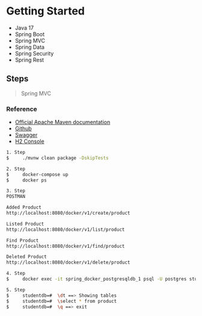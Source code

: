 # Getting Started
- Java 17
- Spring Boot
- Spring MVC
- Spring Data
- Spring Security
- Spring Rest

## Steps
> Spring MVC



### Reference

* [Official Apache Maven documentation](https://maven.apache.org/guides/index.html)
* [Github](https://github.com/muhammetemrevatan/SpringBoot)
* [Swagger](httt//localhost:8080/swagger-ui.html)
* [H2 Console](http://localhost:8080/h2-console/l)

```sh
1. Step
$     ./mvnw clean package -DskipTests

2. Step
$     docker-compose up
$     docker ps

3. Step
POSTMAN

Added Product
http://localhost:8080/docker/v1/create/product

Listed Product
http://localhost:8080/docker/v1/list/product

Find Product
http://localhost:8080/docker/v1/find/product

Deleted Product
http://localhost:8080/docker/v1/delete/product

4. Step
$     docker exec -it spring_docker_postgresqldb_1 psql -U postgres studentdb

5. Step
$     studentdb=#  \dt ==> Showing tables
$     studentdb=#  \select * from product
$     studentdb=#  \q ==> exit




```
